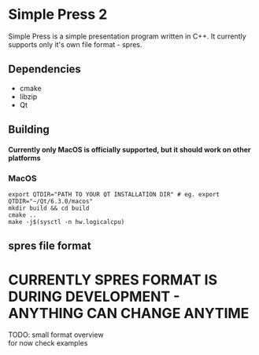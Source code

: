 # Simple Press 2

Simple Press is a simple presentation program written in C++. It currently supports only it's own file format - spres.

## Dependencies
 - cmake
 - libzip
 - Qt


## Building
#### Currently only MacOS is officially supported, but it should work on other platforms  
### MacOS

```console 
export QTDIR="PATH TO YOUR QT INSTALLATION DIR" # eg. export QTDIR="~/Qt/6.3.0/macos"
mkdir build && cd build
cmake ..
make -j$(sysctl -n hw.logicalcpu)
```

## spres file format 
# CURRENTLY SPRES FORMAT IS DURING DEVELOPMENT - ANYTHING CAN CHANGE ANYTIME
TODO: small format overview <br/>
for now check examples